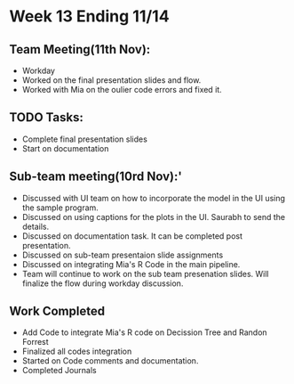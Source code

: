 # Week 13 Ending 11/14

## Team Meeting(11th Nov):
  - Workday
  - Worked on the final presentation slides and flow.
  - Worked with Mia on the oulier code errors and fixed it.

## TODO Tasks:
  - Complete final presentation slides
  - Start on documentation 
  
## Sub-team meeting(10rd Nov):'
  - Discussed with UI team on how to incorporate the model in the UI using the sample program. 
  - Discussed on using captions for the plots in the UI. Saurabh to send the details.
  - Discussed on documentation task. It can be completed post presentation.
  - Discussed on sub-team presentaion slide assignments
  - Discussed on integrating Mia's R Code in the main pipeline.
  - Team will continue to work on the sub team presenation slides. Will finalize the flow during workday discussion.

## Work Completed
  - Add Code to integrate Mia's R code on Decission Tree and Randon Forrest
  - Finalized all codes integration
  - Started on Code comments and documentation.
  - Completed Journals